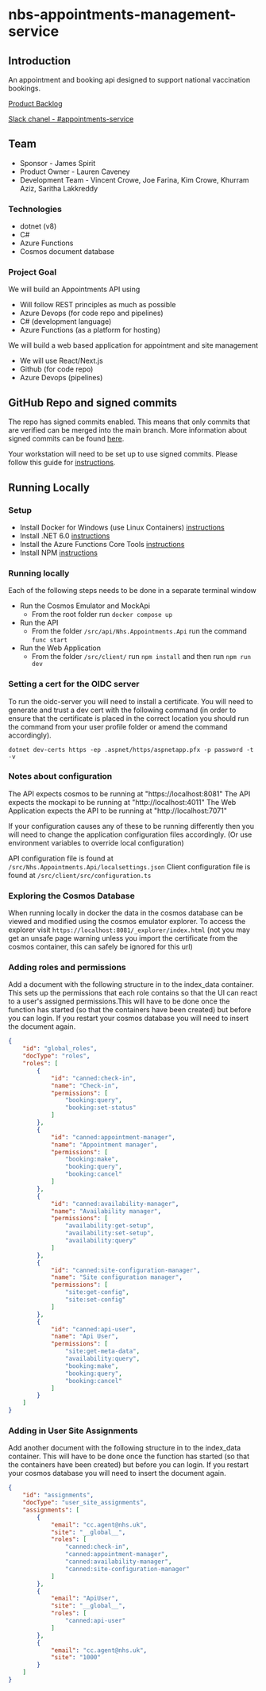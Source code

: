 # nbs-appointments-management-service

## Introduction

An appointment and booking api designed to support national vaccination bookings.

[Product Backlog](https://nhsd-jira.digital.nhs.uk/secure/RapidBoard.jspa?rapidView=7622&projectKey=APPT&view=planning.nodetail&selectedIssue=APPT-26&issueLimit=100#)

[Slack chanel - #appointments-service](https://nhsdigitalcorporate.enterprise.slack.com/archives/C062RBW4NF4)

## Team

- Sponsor - James Spirit
- Product Owner - Lauren Caveney
- Development Team - Vincent Crowe, Joe Farina, Kim Crowe, Khurram Aziz, Saritha Lakkreddy

### Technologies

- dotnet (v8)
- C#
- Azure Functions
- Cosmos document database

### Project Goal

We will build an Appointments API using

- Will follow REST principles as much as possible
- Azure Devops (for code repo and pipelines)
- C# (development language)
- Azure Functions (as a platform for hosting)

We will build a web based application for appointment and site management

- We will use React/Next.js
- Github (for code repo)
- Azure Devops (pipelines)

## GitHub Repo and signed commits

The repo has signed commits enabled. This means that only commits that are verified can be merged into the main branch. More information about signed commits can be found  [here](https://docs.github.com/en/authentication/managing-commit-signature-verification/about-commit-signature-verification).

Your workstation will need to be set up to use signed commits. Please follow this guide for [instructions](https://github.com/NHSDigital/software-engineering-quality-framework/blob/main/practices/guides/commit-signing.md).

## Running Locally

### Setup

- Install Docker for Windows (use Linux
  Containers) [instructions](https://docs.docker.com/desktop/install/windows-install/)
- Install .NET 6.0 [instructions](https://learn.microsoft.com/en-us/dotnet/core/install/windows?tabs=net60)
- Install the Azure Functions Core
  Tools [instructions](https://learn.microsoft.com/en-us/azure/azure-functions/functions-run-local?tabs=windows%2Cisolated-process%2Cnode-v4%2Cpython-v2%2Chttp-trigger%2Ccontainer-apps&pivots=programming-language-csharp)
- Install NPM [instructions](https://docs.npmjs.com/downloading-and-installing-node-js-and-npm)

### Running locally

Each of the following steps needs to be done in a separate terminal window

- Run the Cosmos Emulator and MockApi
  - From the root folder run `docker compose up`
- Run the API
  - From the folder `/src/api/Nhs.Appointments.Api` run the command `func start`
- Run the Web Application
  - From the folder `/src/client/` run `npm install` and then run `npm run dev`

### Setting a cert for the OIDC server

To run the oidc-server you will need to install a certificate. You will need to generate
and trust a dev cert with the following command (in order to ensure that the certificate
is placed in the correct location you should run the command from your user profile folder
or amend the command accordingly).

`dotnet dev-certs https -ep .aspnet/https/aspnetapp.pfx -p password -t -v`

### Notes about configuration

The API expects cosmos to be running at "https://localhost:8081"
The API expects the mockapi to be running at "http://localhost:4011"
The Web Application expects the API to be running at "http://localhost:7071"

If your configuration causes any of these to be running differently then you will need to change the application
configuration files accordingly. (Or use environment variables to override local configuration)

API configuration file is found at `/src/Nhs.Appointments.Api/localsettings.json`
Client configuration file is found at `/src/client/src/configuration.ts`

### Exploring the Cosmos Database

When running locally in docker the data in the cosmos database can be viewed and modified using the cosmos emulator
explorer. To access the explorer visit `https://localhost:8081/_explorer/index.html` (not you may get an unsafe page
warning unless you import the certificate from the cosmos container, this can safely be ignored for this url)

### Adding roles and permissions

Add a document with the following structure in to the index_data container. This sets up the permissions that each role
contains so that the UI can react to a user's assigned permissions.This will have to be done once the function has started
(so that the containers have been created) but before you can login. If you restart your cosmos database you will need to
insert the document again.

```json
{
    "id": "global_roles",
    "docType": "roles",
    "roles": [
        {
            "id": "canned:check-in",
            "name": "Check-in",
            "permissions": [
                "booking:query",
                "booking:set-status"
            ]
        },
        {
            "id": "canned:appointment-manager",
            "name": "Appointment manager",
            "permissions": [
                "booking:make",
                "booking:query",
                "booking:cancel"
            ]
        },
        {
            "id": "canned:availability-manager",
            "name": "Availability manager",
            "permissions": [
                "availability:get-setup",
                "availability:set-setup",
                "availability:query"
            ]
        },
        {
            "id": "canned:site-configuration-manager",
            "name": "Site configuration manager",
            "permissions": [
                "site:get-config",
                "site:set-config"
            ]
        },
        {
            "id": "canned:api-user",
            "name": "Api User",
            "permissions": [
                "site:get-meta-data",
                "availability:query",
                "booking:make",
                "booking:query",
                "booking:cancel"
            ]
        }
    ]
}
```

### Adding in User Site Assignments

Add another document with the following structure in to the index_data container. This will have to be done once the function
has started (so that the containers have been created) but before you can login. If you restart your cosmos database you
will need to insert the document again.

```json
{
    "id": "assignments",
    "docType": "user_site_assignments",
    "assignments": [
        {
            "email": "cc.agent@nhs.uk",
            "site": "__global__",
            "roles": [
                "canned:check-in",
                "canned:appointment-manager",
                "canned:availability-manager",
                "canned:site-configuration-manager"
            ]
        },
        {
            "email": "ApiUser",
            "site": "__global__",
            "roles": [
                "canned:api-user"
            ]
        },
        {
            "email": "cc.agent@nhs.uk",
            "site": "1000"
        }
    ]
}
```
